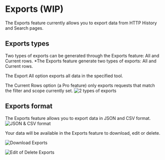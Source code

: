 # Exports (WIP)

The Exports feature currently allows you to export data from HTTP History and Search pages.

## Exports types

Two types of exports can be generated through the Exports feature: All and Current rows.
*The Exports feature generate two types of exports: All and Current rows.

The Export All option exports all data in the specified tool.

The Current Rows option (a Pro feature) only exports requests that match the filter and scope currently set.
![2 types of exports](/_images/exports_2_types.png)

## Exports format

The Exports feature allows you to export data in JSON and CSV format.
![JSON & CSV format](/images/jsoncsv.png)

Your data will be available in the Exports feature to download, edit or delete.

![Download Exports](/_images/exports_in_exports.png)

![Edit of Delete Exports](_/images/edit_exports.png)
